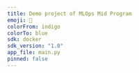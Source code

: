```yaml
---
title: Demo project of MLOps Mid Program
emoji: 🚀
colorFrom: indigo
colorTo: blue
sdk: docker
sdk_version: "1.0"
app_file: main.py
pinned: false
---
```

